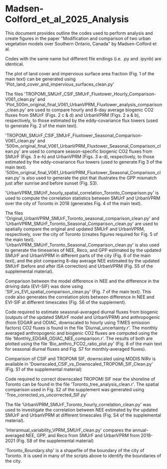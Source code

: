 # Madsen-Colford_et_al_2025_Analysis

This document provides outline the codes used to perform analysis and create figures in the paper "Modification and comparison of two urban vegetation models over Southern Ontario, Canada" by Madsen-Colford et al.

Codes with the same name but different file endings (i.e. .py and .ipynb) are identical.

The plot of land cover and impervious surface area fraction (Fig. 1 of the main text) can be generated using 'Plot_land_cover_and_impervious_surfaces_clean.py'

The files 'TROPOMI_SMUrF_CSIF_SMUrF_Fluxtower_Hourly_Comparison-V061_clean.py' and 'Plot_500m_original_final_V061_UrbanVPRM_Fluxtower_analysis_comparison_clean.py' are used to compare hourly and 8-day average biogenic CO2 fluxes from SMUrF (Figs. 2 c & d) and UrbanVPRM (Figs. 2 a & b), respectively, to those estimated by the eddy-covariance flux towers (used to generate Fig. 2 of the main text).

'TROPOMI_SMUrF_CSIF_SMUrF_Fluxtower_Seasonal_Comparison-V061_clean.py' and '500m_original_final_V061_UrbanVPRM_Fluxtower_Seasonal_Comparison_clean.py' are used to compare season-specific biogenic CO2 fluxes from SMUrF (Figs. 3 e-h) and UrbanVPRM (Figs. 3 a-d), respectively, to those estimated by the eddy-covariance flux towers (used to generate Fig 3 of the main text). '500m_original_final_V061_UrbanVPRM_Fluxtower_Seasonal_Comparison_clean.py' is also used to generate the plot that illustrates the GPP mismatch just after sunrise and before sunset (Fig. S3).

'UrbanVPRM_SMUrF_hourly_spatial_correlation_Toronto_Comparison.py' is used to compute the correlation statistics between SMUrF and UrbanVPRM over the city of Toronto in 2018 (generates Fig. 4 of the main text).

The files 'Original_UrbanVPRM_SMUrF_Toronto_seasonal_comparison_clean.py' and 'UrbanVPRM_SMUrF_Toronto_Seasonal_Comparison_clean.py' are used to spatially compare the original and updated SMUrF and UrbanVPRM, respectively, over the city of Toronto (creates figures required for Fig. 5 of the main text). 'UrbanVPRM_SMUrF_Toronto_Seasonal_Comparison_clean.py' is also used to generate the timeseries of NEE, Reco, and GPP estimated by the updated SMUrF and UrbanVPRM in different parts of the city (Fig. 6 of the main text), and the plot comparing 8-day average NEE estimated by the updated SMUrF (before and after ISA correction) and UrbanVPRM (Fig. S5 of the supplemental material).

Comparison between the model difference in NEE and the difference in the driving data (EVI-SIF) was done using 'SIF_vs_EVI_spatial_comparison_clean.py' (Fig. 7 of the main text). This code also generates the correlation plots between difference in NEE and EVI-SIF at different timescales (Fig. S6 of the supplement).

Code required to estimate seasonal-averaged diurnal fluxes from biogenic (outputs of the updated SMUrF model and UrbanVPRM) and anthropogenic (from EDGAR and ODIAC, downscaled to hourly using TIMES emission factors) CO2 fluxes is found in the file 'Diurnal_uncertainty.r'. The monthly averaged anthropogenic and biogenic CO2 fluxes are computed using the file 'Monthly_EDGAR_ODIAC_NEE_comparison.r'. The results of both are plotted using the file 'Bio_anthro_FCO2_ratio_plot.py' (Fig. 8 of the main text for seasonal diurnal fluxes and Fig. S7 for monthly-averaged fluxes).

Comparison of CSIF and TROPOMI SIF, downscaled using MODIS NIRv is available in 'Downscaled_CSIF_vs_Downscaled_TROPOMI_SIF_Clean.py' (Fig. S1 of the supplemental material)

Code required to correct downscaled TROPOMI SIF near the shoreline of Toronto can be found in the file 'Toronto_tree_analysis_clean.r'. The spatial comparison used in Fig. S2 of the supplement was generated using 'Tree_corrected_vs_uncorrected_SIF.py'

The file 'UrbanVPRM_SMUrF_Toronto_hourly_correlation_clean.py' was used to investigate the correlation between NEE estimated by the updated SMUrF and UrbanVPRM at different timescales (Fig. S4 of the supplemental material).

'Interannual_variability_VPRM_SMUrF_clean.py' compares the annual-averaged NEE, GPP, and Reco from SMUrF and UrbanVPRM from 2018-2021 (Fig. S8 of the supplemental material)

'Toronto_Boundary.shp' is a shapefile of the boundary of the city of Toronto. It is used in many of the scripts above to identify the boundaries of the city.
